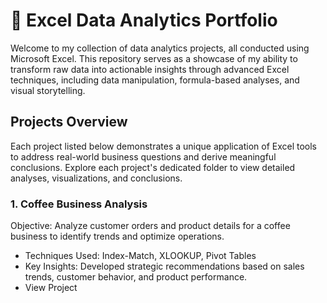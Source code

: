 # 📑 Excel Data Analytics Portfolio

Welcome to my collection of data analytics projects, all conducted using Microsoft Excel. This repository serves as a showcase of my ability to transform raw data into 
actionable insights through advanced Excel techniques, including data manipulation, formula-based analyses, and visual storytelling.

## Projects Overview
Each project listed below demonstrates a unique application of Excel tools to address real-world business questions and derive meaningful conclusions. 
Explore each project's dedicated folder to view detailed analyses, visualizations, and conclusions.

### 1. **Coffee Business Analysis**
   
Objective: Analyze customer orders and product details for a coffee business to identify trends and optimize operations.
- Techniques Used: Index-Match, XLOOKUP, Pivot Tables
- Key Insights: Developed strategic recommendations based on sales trends, customer behavior, and product performance.
- View Project

